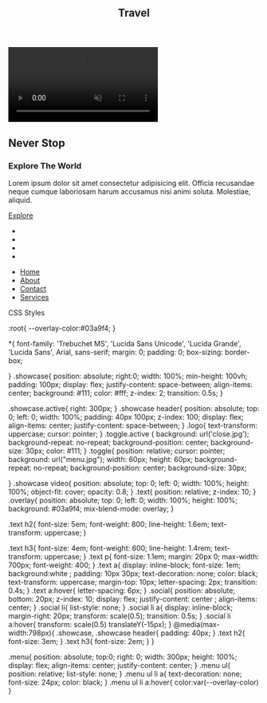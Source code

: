 <!DOCTYPE html>
<html lang="en">
<head>
    <meta charset="UTF-8">
    <meta http-equiv="X-UA-Compatible" content="IE=edge">
    <meta name="viewport" content="width=device-width, initial-scale=1.0">
    <link rel="stylesheet" href="style.css">
    <link rel="stylesheet" href="all.min.css">
    <script src="all.min.js"></script>
    <title>Video Background</title>
</head>
<body>
    <section class="showcase ">
        <header>
            <h2 class="logo">Travel</h2>
            <div class="toggle "></div>
        </header>
      <video src="Mountains.mp4" autoplay loop muted>
        </video> 
        <div class="overlay"></div>
        <div class="text">
            <h2>Never Stop</h2>
            <h3>Explore The World</h3>
            <p>Lorem ipsum dolor sit amet consectetur adipisicing elit. Officia recusandae neque cumque laboriosam harum accusamus nisi animi soluta. Molestiae, aliquid.</p>
            <a href="#">Explore</a>
        </div>
        <ul class="social">
            <li><a><i class="fa fa-brands fa-facebook fa-2x"></i></a></li>
            <li><a><i class="fa fa-brands fa-twitter fa-2x"></i></a></li>
            <li><a><i class="fa fa-brands fa-instagram fa-2x"></i></a></li>
            <li><a><i class="fa fa-brands fa-telegram fa-2x"></a></i></li>
        </ul>
    </section>
    <div class="menu">
        <ul>
            <li><a href="#">Home</a></li>
            <li><a href="#">About</a></li>
            <li><a href="#">Contact</a></li>
            <li><a href="#">Services</a></li>
        </ul>
    </div>
<script>

    const menuToggle = document.querySelector(".toggle");
    const showcase = document.querySelector(".showcase");

    menuToggle.addEventListener('click', ()=>{
        menuToggle.classList.toggle('active')
        showcase.classList.toggle('active')
    })
</script>

</body>
</html>


CSS Styles


:root{
    --overlay-color:#03a9f4;
}

*{
    font-family: 'Trebuchet MS', 'Lucida Sans Unicode', 'Lucida Grande', 'Lucida Sans', Arial, sans-serif;
    margin: 0;
    padding: 0;
    box-sizing: border-box;

}
.showcase{
    position: absolute;
    right:0;
    width: 100%;
    min-height: 100vh;
    padding: 100px;
    display: flex;
    justify-content: space-between;
    align-items: center;
   background: #111;
   color: #fff;
    z-index: 2;
    transition: 0.5s;
}

.showcase.active{
    right: 300px;
}
.showcase header{
position: absolute;
top: 0;
left: 0;
width: 100%;
padding: 40px 100px;
z-index: 100;
display: flex;
align-items: center;
justify-content: space-between;
}
.logo{
    text-transform: uppercase;
    cursor: pointer;
}
.toggle.active {
    background: url('close.jpg');
    background-repeat: no-repeat;
    background-position: center;
    background-size: 30px;
    color: #111;
}
.toggle{
    position: relative;
    cursor: pointer;
    background: url("menu.jpg");
    width: 60px;
    height: 60px;
    background-repeat: no-repeat;
    background-position: center;
    background-size: 30px;

}
.showcase video{
    position: absolute;
    top: 0;
    left: 0;
    width: 100%;
    height: 100%;
    object-fit: cover;
    opacity: 0.8;
}
.text{
    position: relative;
    z-index: 10;
}
.overlay{
    position: absolute;
    top: 0;
    left: 0;
    width: 100%;
    height: 100%;
    background: #03a9f4;
    mix-blend-mode: overlay;
}

.text h2{
    font-size: 5em;
    font-weight: 800;
    line-height: 1.6em;
    text-transform: uppercase;
}

.text h3{
    font-size: 4em;
    font-weight: 600;
    line-height: 1.4rem;
    text-transform: uppercase;
}
.text p{
    font-size: 1.1em;
    margin: 20px 0;
    max-width: 700px;
    font-weight: 400;
}
.text a{
    display: inline-block;
    font-size: 1em;
    background:white ;
    padding: 10px 30px;
    text-decoration: none;
    color: black;
    text-transform: uppercase;
    margin-top: 10px;
    letter-spacing: 2px;
    transition: 0.4s;
}
.text a:hover{
    letter-spacing: 6px;
}
.social{
    position: absolute;
    bottom: 20px;
    z-index: 10;
    display: flex;
    justify-content: center ;
    align-items: center;
}
.social li{
    list-style: none;
}
.social li a{
    display: inline-block;
    margin-right: 20px;
    transform: scale(0.5);
    transition: 0.5s;
}
.social li a:hover{
    transform: scale(0.5) translateY(-15px);
}
@media(max-width:798px){
    .showcase,
    .showcase header{
        padding: 40px;
    }
    .text h2{
        font-size: 3em;
    }
    .text h3{
        font-size: 2em;
    }
}

.menu{
    position: absolute;
    top:0;
    right: 0;
    width: 300px;
    height: 100%;
    display: flex;
    align-items: center;
    justify-content: center;
}
.menu ul{
    position: relative;
    list-style: none;
}
.menu ul li a{
    text-decoration: none;
    font-size: 24px;
    color: black;
}
.menu ul li a:hover{
    color:var(--overlay-color)
}
